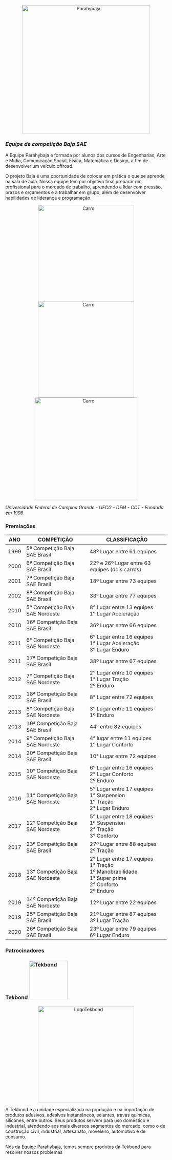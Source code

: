<p align="center">
<a href="https://linktr.ee/Parahybaja"> <img src="https://lh3.googleusercontent.com/pw/AM-JKLWMJOKNarJxC220qQw2AsfqEC9UIzbErJbdNUw0lQllnVErUyWcJSs9mpfIIRHg2ywVQwib02JxWfol37vLfjzoVbF8Wka4qqKxPmDzW6IGdoDC4eAyER1R9UoSzbxaK_tZO1aVdcOu7c5T7ipBg1pjVg=w1204-h401-no?authuser=0" alt="Parahybaja" width="400"/> </a>
</p>

### _Equipe de competição Baja SAE_

A Equipe Parahybaja é formada por alunos dos cursos de Engenharias, Arte e Mídia, Comunicação Social, Física, Matemática e Design, a fim de desenvolver um veículo offroad. 

O projeto Baja é uma oportunidade de colocar em prática o que se aprende na sala de aula. Nossa equipe tem por objetivo final preparar um profissional para o mercado de trabalho, aprendendo a lidar com pressão, prazos e orçamentos e a trabalhar em grupo, além de desenvolver habilidades de liderança e programação. 


<div align="center">
<img src="https://scontent.fcpv2-2.fna.fbcdn.net/v/t1.6435-9/90237051_3392533344096268_7244051515432763392_n.jpg?_nc_cat=109&ccb=1-5&_nc_sid=a26aad&_nc_eui2=AeEOMMEndp20DHC_TSykZjJuYTvneD4e4uVhO-d4Ph7i5YqPwZAFP5W3_3TrWn53PHIoWSbcDV5naoTcY9yi8maX&_nc_ohc=U0418bdYC8cAX_sl8iG&tn=zRNYm9uLLvQzPccl&_nc_ht=scontent.fcpv2-2.fna&oh=00_AT9fXF4roFudqi4JCls555WyqetaJWzYYIRDiy9RQUa2XA&oe=620C2A3A" alt="Carro" width="300"/> <img src="https://scontent.fcpv2-2.fna.fbcdn.net/v/t1.6435-9/82886870_3240631709286433_6370779265658519552_n.jpg?_nc_cat=102&ccb=1-5&_nc_sid=a26aad&_nc_eui2=AeEz3NDxf5R6p8Bgsd_GhF7oRlKUIjg2ZGFGUpQiODZkYWP4u6G6N2ozrmrXSXweC074eVuKW4wMcRnEDVVEycEG&_nc_ohc=WWf6x76Me0UAX9jCEP3&_nc_ht=scontent.fcpv2-2.fna&oh=00_AT9t_h8ecnP551miA3dPq5aGYQtBvcbQGzSH9VvoSc-hnQ&oe=620C7474" alt="Carro" width="300"/> <img src="https://instagram.fcpv2-2.fna.fbcdn.net/v/t51.2885-15/sh0.08/e35/s640x640/69891177_531456447678768_571126279800874298_n.jpg?_nc_ht=instagram.fcpv2-2.fna.fbcdn.net&_nc_cat=100&_nc_ohc=jye2y7WU9Q8AX9ij4Op&edm=AP_V10EBAAAA&ccb=7-4&oh=00_AT_LWv0WHH4NeLSocWHEVmKx1ltMWOB8ThTzuwePiQRiwQ&oe=61EF0FB6&_nc_sid=4f375e" alt="Carro" width="320"/>
</div>

_Universidade Federal de Campina Grande - UFCG - DEM - CCT - Fundada em 1998_ 


### Premiações

| ANO | COMPETIÇÃO | CLASSIFICAÇÃO |
| ------ | ------ | ------ |
| 1999 | 5ª Competição Baja SAE Brasil | 48º Lugar entre 61 equipes |
| 2000 | 6ª Competição Baja SAE Brasil | 22º e 26º Lugar entre 63 equipes (dois carros) |
| 2001 | 7ª Competição Baja SAE Brasil | 18º Lugar entre 73 equipes |
| 2002 | 8ª Competição Baja SAE Brasil | 33° Lugar entre 77 equipes |
| 2010 | 5° Competição Baja SAE Nordeste | 8° Lugar entre 13 equipes  <br> 1° Lugar Aceleração |  
| 2010 | 16ª Competição Baja SAE Brasil | 36º Lugar entre 66 equipes |
| 2011 | 6° Competição Baja SAE Nordeste  | 6° Lugar entre 16 equipes <br> 1° Lugar Aceleração <br> 3° Lugar Enduro |  
| 2011 | 17ª Competição Baja SAE Brasil | 38º Lugar entre 67 equipes |
| 2012 | 7° Competição Baja SAE Nordeste  | 2° Lugar entre 10 equipes <br> 1° Lugar Tração <br> 2º Enduro |  
| 2012 | 18ª Competição Baja SAE Brasil | 8° Lugar entre 72 equipes |
| 2013 | 8° Competição Baja SAE Nordeste  | 3° Lugar entre 11 equipes <br> 1º Enduro |  
| 2013 | 19ª Competição Baja SAE Brasil | 44° entre 82 equipes |
| 2014 | 9° Competição Baja SAE Nordeste  | 4° lugar entre 11 equipes <br> 1° Lugar Conforto |  
| 2014 | 20ª Competição Baja SAE Brasil | 10° Lugar entre 72 equipes |
| 2015 | 10° Competição Baja SAE Nordeste | 6° Lugar entre 16 equipes <br> 2° Lugar Conforto <br> 2º Enduro |
| 2016 | 11° Competição Baja SAE Nordeste | 5° Lugar entre 17 equipes <br> 1° Suspension <br> 1° Tração <br> 2° Lugar Enduro |
| 2017 | 12° Competição Baja SAE Nordeste | 5° Lugar entre 18 equipes <br> 1º Suspension <br> 2° Tração <br> 3° Conforto |
| 2017 | 23ª Competição Baja SAE Brasil | 27º Lugar entre 88 equipes <br> 2º Tração |
| 2018 | 13° Competição Baja SAE Nordeste | 2° Lugar entre 17 equipes <br> 1° Tração <br> 1º Manobrabilidade <br> 1° Super prime <br> 2° Conforto <br> 2º Enduro |
| 2019 | 14º Competição Baja SAE Nordeste | 12º Lugar entre 22 equipes |
| 2019 | 25° Competição Baja SAE Brasil | 21º Lugar entre 87 equipes <br> 3º Lugar Tração |
| 2020 | 26ª Competição Baja SAE Brasil | 23º Lugar entre 79 equipes <br> 6º Lugar Enduro |

### Patrocinadores


<h3> <b> Tekbond </b> <a href="https://linktr.ee/tekbond"> <img src="https://img.shields.io/website?down_color=black&down_message=links&up_color=blue&up_message=Tekbond&url=https%3A%2F%2Fshields.io" alt="Tekbond" width="120"/> </a> </h3>

<p align="center">
<img src="https://www.tekbond.com.br/sites/tekbond.com.br/themes/custom/tekbond_v1/images/teckbond/sistema/logo-tekbond-linha-artesanato.svg" alt="LogoTekbond" width="300"/> 
</p>


A Tekbond é a unidade especializada na produção e na importação de produtos adesivos, adesivos instantâneos, selantes, travas químicas, silicones, entre outros. Seus produtos servem para uso doméstico e industrial, atendendo aos mais diversos segmentos do mercado, como o de construção civil, industrial, artesanato, moveleiro, automotivo e de consumo.

Nós da Equipe Parahybaja, temos sempre produtos da Tekbond para resolver nossos problemas








